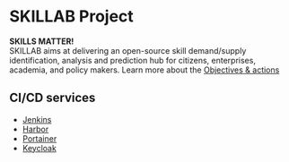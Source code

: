 # SKILLAB Project

**SKILLS MATTER!**  
SKILLAB aims at delivering an open-source skill demand/supply identification, analysis and prediction hub for citizens, enterprises, academia, and policy makers. Learn more about the [Objectives & actions](https://skillab-project.eu/objectives/)

## CI/CD services
 - [Jenkins](https://jenkins.skillab-project.eu/)
 - [Harbor](https://harbor.skillab-project.eu/)
 - [Portainer](https://portainer.skillab-project.eu/)
 - [Keycloak](https://keycloak.skillab-project.eu/)
